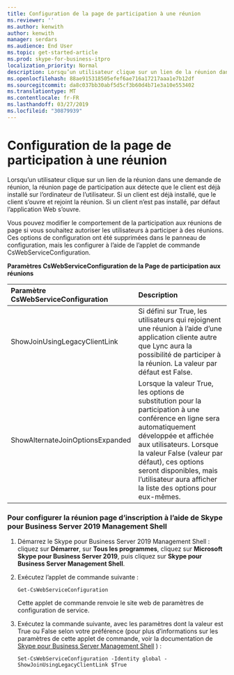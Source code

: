 ```yaml
---
title: Configuration de la page de participation à une réunion
ms.reviewer: ''
ms.author: kenwith
author: kenwith
manager: serdars
ms.audience: End User
ms.topic: get-started-article
ms.prod: skype-for-business-itpro
localization_priority: Normal
description: Lorsqu’un utilisateur clique sur un lien de la réunion dans une demande de réunion, la réunion page de participation aux détecte que le client est déjà installé sur l’ordinateur de l’utilisateur. Si un client est déjà installé, que le client s’ouvre et rejoint la réunion. Si un client n’est pas installé, par défaut l’application Web s’ouvre.
ms.openlocfilehash: 88ae915318505efef6ae716a17217aaa1e7b12df
ms.sourcegitcommit: da8c037bb30abf5d5cf3b60d4b71e3a10e553402
ms.translationtype: MT
ms.contentlocale: fr-FR
ms.lasthandoff: 03/27/2019
ms.locfileid: "30879939"
---
```

# <a name="configure-the-meeting-join-page"></a>Configuration de la page de participation à une réunion

Lorsqu’un utilisateur clique sur un lien de la réunion dans une demande de réunion, la réunion page de participation aux détecte que le client est déjà installé sur l’ordinateur de l’utilisateur. Si un client est déjà installé, que le client s’ouvre et rejoint la réunion. Si un client n’est pas installé, par défaut l’application Web s’ouvre.
  
Vous pouvez modifier le comportement de la participation aux réunions de page si vous souhaitez autoriser les utilisateurs à participer à des réunions. Ces options de configuration ont été supprimées dans le panneau de configuration, mais les configurer à l’aide de l’applet de commande CsWebServiceConfiguration.
  
**Paramètres CsWebServiceConfiguration de la Page de participation aux réunions**

|**Paramètre CsWebServiceConfiguration**|**Description**|
|:-----|:-----|
|ShowJoinUsingLegacyClientLink  <br/> |Si défini sur True, les utilisateurs qui rejoignent une réunion à l’aide d’une application cliente autre que Lync aura la possibilité de participer à la réunion. La valeur par défaut est False.  <br/> |
|ShowAlternateJoinOptionsExpanded  <br/> |Lorsque la valeur True, les options de substitution pour la participation à une conférence en ligne sera automatiquement développée et affichée aux utilisateurs. Lorsque la valeur False (valeur par défaut), ces options seront disponibles, mais l’utilisateur aura afficher la liste des options pour eux-mêmes.  <br/> |
   
### <a name="to-configure-the-meeting-join-page-by-using-skype-for-business-server-2019-management-shell"></a>Pour configurer la réunion page d’inscription à l’aide de Skype pour Business Server 2019 Management Shell

1. Démarrez le Skype pour Business Server 2019 Management Shell : cliquez sur **Démarrer**, sur **Tous les programmes**, cliquez sur **Microsoft Skype pour Business Server 2019**, puis cliquez sur **Skype pour Business Server Management Shell**.
    
2. Exécutez l’applet de commande suivante : 
    
   ```
   Get-CsWebServiceConfiguration
   ```

    Cette applet de commande renvoie le site web de paramètres de configuration de service.
    
3. Exécutez la commande suivante, avec les paramètres dont la valeur est True ou False selon votre préférence (pour plus d’informations sur les paramètres de cette applet de commande, voir la documentation de [Skype pour Business Server Management Shell](../../SfbServer/manage/management-shell.md) ) :
    
   ```
   Set-CsWebServiceConfiguration -Identity global -ShowJoinUsingLegacyClientLink $True
   ```


